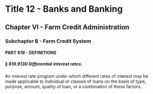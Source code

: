 
# Title 12 - Banks and Banking
## Chapter VI - Farm Credit Administration
### Subchapter B - Farm Credit System
#### PART 619 - DEFINITIONS
##### § 619.9130 Differential interest rates.

An interest rate program under which different rates of interest may be made applicable to individual or classes of loans on the basis of type, purpose, amount, quality of loan, or a combination of these factors.
